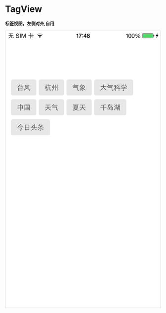 # TagView
**标签视图，左侧对齐,自用** <br>

![](https://raw.githubusercontent.com/misslove1015/DemoPictures/master/MSTagView.png)
